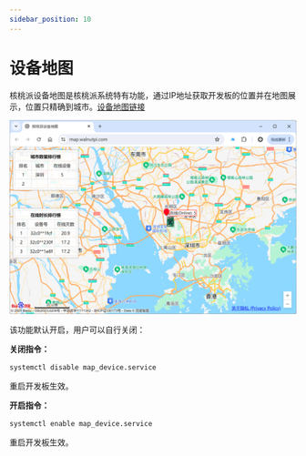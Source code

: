 ```yaml
---
sidebar_position: 10
---
```


# 设备地图

核桃派设备地图是核桃派系统特有功能，通过IP地址获取开发板的位置并在地图展示，位置只精确到城市。[设备地图链接](https://map.walnutpi.com)

![map_device](./img/map_device/map_device1.png)

该功能默认开启，用户可以自行关闭：

**关闭指令：**

```bash
systemctl disable map_device.service
```

重启开发板生效。

**开启指令：**

```bash
systemctl enable map_device.service
```

重启开发板生效。

